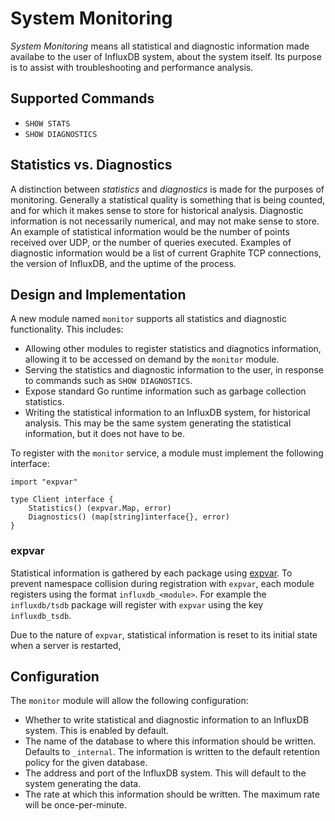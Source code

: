 # System Monitoring
_System Monitoring_ means all statistical and diagnostic information made availabe to the user of InfluxDB system, about the system itself. Its purpose is to assist with troubleshooting and performance analysis.

## Supported Commands

 * `SHOW STATS`
 * `SHOW DIAGNOSTICS`

## Statistics vs. Diagnostics
A distinction between _statistics_ and _diagnostics_ is made for the purposes of monitoring. Generally a statistical quality is something that is being counted, and for which it makes sense to store for historical analysis. Diagnostic information is not necessarily numerical, and may not make sense to store. An example of statistical information would be the number of points received over UDP, or the number of queries executed. Examples of diagnostic information would be a list of current Graphite TCP connections, the version of InfluxDB, and the uptime of the process.

## Design and Implementation

A new module named `monitor` supports all statistics and diagnostic functionality. This includes:

 * Allowing other modules to register statistics and diagnotics information, allowing it to be accessed on demand by the `monitor` module.
 * Serving the statistics and diagnostic information to the user, in response to commands such as `SHOW DIAGNOSTICS`.
 * Expose standard Go runtime information such as garbage collection statistics.
 * Writing the statistical information to an InfluxDB system, for historical analysis. This may be the same system generating the statistical information, but it does not have to be.

To register with the `monitor` service, a module must implement the following interface:

```
import "expvar"

type Client interface {
    Statistics() (expvar.Map, error)
    Diagnostics() (map[string]interface{}, error)
}
```

### expvar
Statistical information is gathered by each package using [expvar](https://golang.org/pkg/expvar). To prevent namespace collision during registration with `expvar`, each module registers using the format `influxdb_<module>`. For example the `influxdb/tsdb` package will register with `expvar` using the key `influxdb_tsdb`.

Due to the nature of `expvar`, statistical information is reset to its initial state when a server is restarted,

## Configuration
The `monitor` module will allow the following configuration:

 * Whether to write statistical and diagnostic information to an InfluxDB system. This is enabled by default.
 * The name of the database to where this information should be written. Defaults to `_internal`. The information is written to the default retention policy for the given database.
 * The address and port of the InfluxDB system. This will default to the system generating the data.
 * The rate at which this information should be written. The maximum rate will be once-per-minute.

